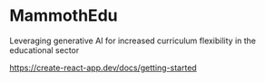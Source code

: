 # MammothEdu
Leveraging generative AI for increased curriculum flexibility in the educational sector

https://create-react-app.dev/docs/getting-started
